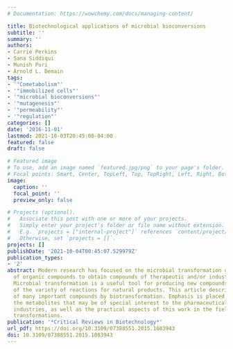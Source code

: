 ```yaml
---
# Documentation: https://wowchemy.com/docs/managing-content/

title: Biotechnological applications of microbial bioconversions
subtitle: ''
summary: ''
authors:
- Carrie Perkins
- Sana Siddiqui
- Munish Puri
- Arnold L. Demain
tags:
- '"Cometabolism"'
- '"immobilized cells"'
- '"microbial bioconversions"'
- '"mutagenesis"'
- '"permeability"'
- '"regulation"'
categories: []
date: '2016-11-01'
lastmod: 2021-10-03T20:45:08-04:00
featured: false
draft: false

# Featured image
# To use, add an image named `featured.jpg/png` to your page's folder.
# Focal points: Smart, Center, TopLeft, Top, TopRight, Left, Right, BottomLeft, Bottom, BottomRight.
image:
  caption: ''
  focal_point: ''
  preview_only: false

# Projects (optional).
#   Associate this post with one or more of your projects.
#   Simply enter your project's folder or file name without extension.
#   E.g. `projects = ["internal-project"]` references `content/project/deep-learning/index.md`.
#   Otherwise, set `projects = []`.
projects: []
publishDate: '2021-10-04T00:45:07.529979Z'
publication_types:
- '2'
abstract: Modern research has focused on the microbial transformation of a huge variety
  of organic compounds to obtain compounds of therapeutic and/or industrial interest.
  Microbial transformation is a useful tool for producing new compounds, as a consequence
  of the variety of reactions for natural products. This article describes the production
  of many important compounds by biotransformation. Emphasis is placed on reporting
  the metabolites that may be of special interest to the pharmaceutical and biotechnological
  industries, as well as the practical aspects of this work in the field of microbial
  transformations.
publication: '*Critical Reviews in Biotechnology*'
url_pdf: https://doi.org/10.3109/07388551.2015.1083943
doi: 10.3109/07388551.2015.1083943
---
```

